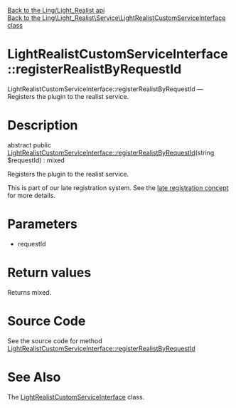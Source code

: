 [Back to the Ling/Light_Realist api](https://github.com/lingtalfi/Light_Realist/blob/master/doc/api/Ling/Light_Realist.md)<br>
[Back to the Ling\Light_Realist\Service\LightRealistCustomServiceInterface class](https://github.com/lingtalfi/Light_Realist/blob/master/doc/api/Ling/Light_Realist/Service/LightRealistCustomServiceInterface.md)


LightRealistCustomServiceInterface::registerRealistByRequestId
================



LightRealistCustomServiceInterface::registerRealistByRequestId — Registers the plugin to the realist service.




Description
================


abstract public [LightRealistCustomServiceInterface::registerRealistByRequestId](https://github.com/lingtalfi/Light_Realist/blob/master/doc/api/Ling/Light_Realist/Service/LightRealistCustomServiceInterface/registerRealistByRequestId.md)(string $requestId) : mixed




Registers the plugin to the realist service.

This is part of our late registration system.
See the [late registration concept](https://github.com/lingtalfi/Light/blob/master/personal/mydoc/pages/design/late-service-registration.md) for more details.




Parameters
================


- requestId

    


Return values
================

Returns mixed.








Source Code
===========
See the source code for method [LightRealistCustomServiceInterface::registerRealistByRequestId](https://github.com/lingtalfi/Light_Realist/blob/master/Service/LightRealistCustomServiceInterface.php#L23-L23)


See Also
================

The [LightRealistCustomServiceInterface](https://github.com/lingtalfi/Light_Realist/blob/master/doc/api/Ling/Light_Realist/Service/LightRealistCustomServiceInterface.md) class.



